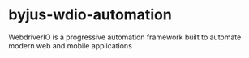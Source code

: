 # byjus-wdio-automation
WebdriverIO is a progressive automation framework built to automate modern web and mobile applications

